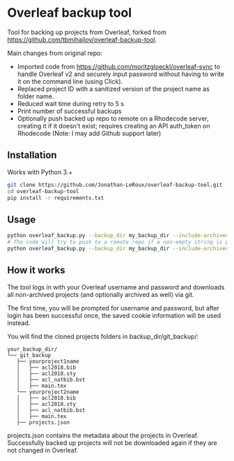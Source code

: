 # Overleaf backup tool
Tool for backing up projects from Overleaf, forked from https://github.com/tbmihailov/overleaf-backup-tool.

Main changes from original repo:
- Imported code from https://github.com/moritzgloeckl/overleaf-sync 
to handle Overleaf v2 and securely input password without having 
to write it on the command line (using Click). 
- Replaced project ID with a sanitized version of the project name 
as folder name.
- Reduced wait time during retry to 5 s
- Print number of successful backups
- Optionally push backed up repo to remote on a Rhodecode server, 
creating it if it doesn't exist; requires creating an API auth_token on Rhodecode
 (Note: I may add Github support later)

## Installation
Works with Python 3.+

```bash
git clone https://github.com/Jonathan-LeRoux/overleaf-backup-tool.git
cd overleaf-backup-tool
pip install -r requirements.txt
```

## Usage
```bash
python overleaf_backup.py --backup_dir my_backup_dir --include-archived
# The code will try to push to a remote repo if a non-empty string is passed after --remote_path:
python overleaf_backup.py --backup_dir my_backup_dir --include-archived --remote-api-uri remote_api_uri --remote-path path/to/folder/on/remote/server -auth-token your_auth_token --remote-type rc
```

## How it works
The tool logs in with your Overleaf username and password and downloads 
all non-archived projects (and optionally archived as well) via git.

The first time, you will be prompted for username and password, but after login 
has been successful once, the saved cookie information will be used instead.

You will find the cloned projects folders in backup_dir/git_backup/:

```text
your_backup_dir/
└── git_backup
   ├── yourproject1name
   │   ├── acl2018.bib
   │   ├── acl2018.sty
   │   ├── acl_natbib.bst
   │   ├── main.tex
   └── yourproject2name
   │   ├── acl2018.bib
   │   ├── acl2018.sty
   │   ├── acl_natbib.bst
   │   ├── main.tex
   ├── projects.json
```

projects.json contains the metadata about the projects in Overleaf.
Successfully backed up projects will not be downloaded again if they are not changed in Overleaf.
